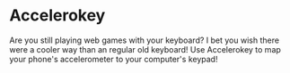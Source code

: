 # Accelerokey
Are you still playing web games with your keyboard? I bet you wish there were a cooler way than an regular old keyboard! Use Accelerokey to map your phone's accelerometer to your computer's keypad!
